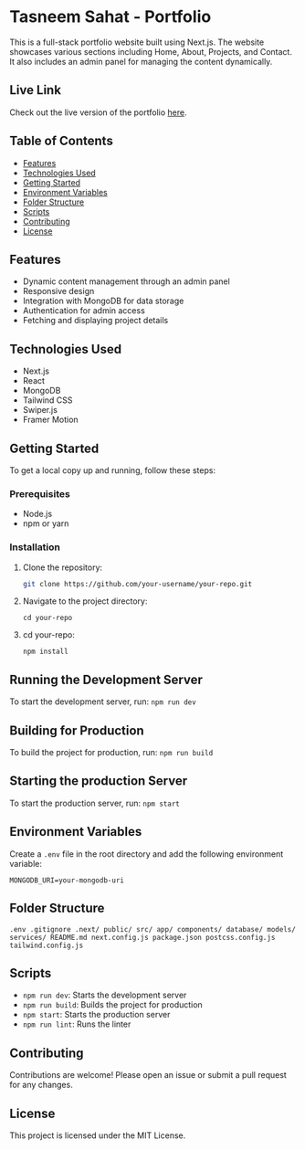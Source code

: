 # Tasneem Sahat - Portfolio

This is a full-stack portfolio website built using Next.js. The website showcases various sections including Home, About, Projects, and Contact. It also includes an admin panel for managing the content dynamically.

## Live Link

Check out the live version of the portfolio [here](https://tasneem-jet.vercel.app/).

## Table of Contents

- [Features](#features)
- [Technologies Used](#technologies-used)
- [Getting Started](#getting-started)
- [Environment Variables](#environment-variables)
- [Folder Structure](#folder-structure)
- [Scripts](#scripts)
- [Contributing](#contributing)
- [License](#license)

## Features

- Dynamic content management through an admin panel
- Responsive design
- Integration with MongoDB for data storage
- Authentication for admin access
- Fetching and displaying project details

## Technologies Used

- Next.js
- React
- MongoDB
- Tailwind CSS
- Swiper.js
- Framer Motion

## Getting Started

To get a local copy up and running, follow these steps:

### Prerequisites

- Node.js
- npm or yarn

### Installation

1. Clone the repository:
   ```sh
   git clone https://github.com/your-username/your-repo.git
   ```
2. Navigate to the project directory:
    ```
    cd your-repo
    ```
3. cd your-repo:
    ```
    npm install
    ```

## Running the Development Server

To start the development server, run:
    ```
    npm run dev
    ```

## Building for Production

To build the project for production, run:
    ```
    npm run build
    ```

## Starting the production Server

To start the production server, run:
    ```
    npm start
    ```

## Environment Variables

Create a `.env` file in the root directory and add the following environment variable:

```
MONGODB_URI=your-mongodb-uri
```

## Folder Structure
```
.env .gitignore .next/ public/ src/ app/ components/ database/ models/ services/ README.md next.config.js package.json postcss.config.js tailwind.config.js

```
## Scripts

- `npm run dev`: Starts the development server
- `npm run build`: Builds the project for production
- `npm start`: Starts the production server
- `npm run lint`: Runs the linter

## Contributing

Contributions are welcome! Please open an issue or submit a pull request for any changes.

## License

This project is licensed under the MIT License.
